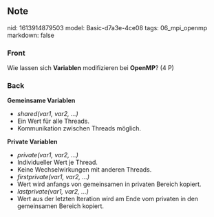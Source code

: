 ## Note
nid: 1613914879503
model: Basic-d7a3e-4ce08
tags: 06_mpi_openmp
markdown: false

### Front
Wie lassen sich <b>Variablen</b> modifizieren bei <b>OpenMP</b>? (4 P)

### Back
<div><div><div><div></div><div></div></div></div>
</div>
<div>
<div><div><strong>Gemeinsame Variablen</strong></div>
<ul>
<li><em>shared(var1, var2, …)</em></li>
<li>Ein Wert für alle Threads.</li>
<li>Kommunikation zwischen Threads möglich.</li>
</ul>
<div><strong>Private Variablen</strong></div>
<ul>
<li><em>private(var1, var2, …)</em></li>
<li>Individueller Wert je Thread.</li>
<li>Keine Wechselwirkungen mit anderen Threads.</li>
<li><em>firstprivate(var1, var2, …)</em></li>
<li>Wert wird anfangs von gemeinsamen in privaten Bereich kopiert.</li>
<li><em>lastprivate(var1, var2, …)</em></li>
<li>Wert aus der letzten Iteration wird am Ende vom privaten in den gemeinsamen Bereich kopiert.</li>
</ul>
</div></div>
